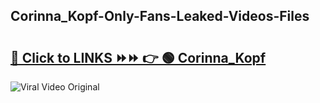 
 ## Corinna_Kopf-Only-Fans-Leaked-Videos-Files

# <h2><a href="https://mediaupload.pro?Corinna_Kopf">🔗 Click to LINKS ⏩⏩ 👉 🟢 Corinna_Kopf </a></h2>

<a href="https://mediaupload.pro?Corinna_Kopf" rel="nofollow" data-target="animated-image.originalLink"><img src="https://i.ibb.co.com/xMMVF88/686577567.gif" alt="Viral Video Original" style="max-width: 100%; display: inline-block;" data-target="animated-image.originalImage"></a>